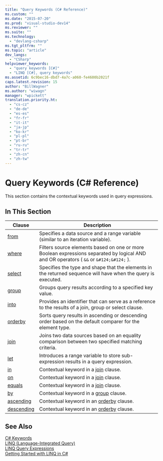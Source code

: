 ```yaml
---
title: "Query Keywords (C# Reference)"
ms.custom: ""
ms.date: "2015-07-20"
ms.prod: "visual-studio-dev14"
ms.reviewer: ""
ms.suite: ""
ms.technology: 
  - "devlang-csharp"
ms.tgt_pltfrm: ""
ms.topic: "article"
dev_langs: 
  - "CSharp"
helpviewer_keywords: 
  - "query keywords [C#]"
  - "LINQ [C#], query keywords"
ms.assetid: 6c9bec16-dbd7-4a7c-a060-fe4600b2021f
caps.latest.revision: 15
author: "BillWagner"
ms.author: "wiwagn"
manager: "wpickett"
translation.priority.ht: 
  - "cs-cz"
  - "de-de"
  - "es-es"
  - "fr-fr"
  - "it-it"
  - "ja-jp"
  - "ko-kr"
  - "pl-pl"
  - "pt-br"
  - "ru-ru"
  - "tr-tr"
  - "zh-cn"
  - "zh-tw"
---
```

# Query Keywords (C# Reference)
This section contains the contextual keywords used in query expressions.  
  
## In This Section  
  
|Clause|Description|  
|------------|-----------------|  
|[from](../../../csharp\language-reference\keywords/from-clause.md)|Specifies a data source and a range variable (similar to an iteration variable).|  
|[where](../../../csharp\language-reference\keywords/where-clause.md)|Filters source elements based on one or more Boolean expressions separated by logical AND and OR operators ( `&&` or `&#124;&#124;` ).|  
|[select](../../../csharp\language-reference\keywords/select-clause.md)|Specifies the type and shape that the elements in the returned sequence will have when the query is executed.|  
|[group](../../../csharp\language-reference\keywords/group-clause.md)|Groups query results according to a specified key value.|  
|[into](../../../csharp\language-reference\keywords/into.md)|Provides an identifier that can serve as a reference to the results of a join, group or select clause.|  
|[orderby](../../../csharp\language-reference\keywords/orderby-clause.md)|Sorts query results in ascending or descending order based on the default comparer for the element type.|  
|[join](../../../csharp\language-reference\keywords/join-clause.md)|Joins two data sources based on an equality comparison between two specified matching criteria.|  
|[let](../../../csharp\language-reference\keywords/let-clause.md)|Introduces a range variable to store sub-expression results in a query expression.|  
|[in](../../../csharp\language-reference\keywords/in.md)|Contextual keyword in a [join](../../../csharp\language-reference\keywords/join-clause.md) clause.|  
|[on](../../../csharp\language-reference\keywords/on.md)|Contextual keyword in a [join](../../../csharp\language-reference\keywords/join-clause.md) clause.|  
|[equals](../../../csharp\language-reference\keywords/equals.md)|Contextual keyword in a [join](../../../csharp\language-reference\keywords/join-clause.md) clause.|  
|[by](../../../csharp\language-reference\keywords/by.md)|Contextual keyword in a [group](../../../csharp\language-reference\keywords/group-clause.md) clause.|  
|[ascending](../../../csharp\language-reference\keywords/ascending.md)|Contextual keyword in an [orderby](../../../csharp\language-reference\keywords/orderby-clause.md) clause.|  
|[descending](../../../csharp\language-reference\keywords/descending.md)|Contextual keyword in an [orderby](../../../csharp\language-reference\keywords/orderby-clause.md) clause.|  
  
## See Also  
 [C# Keywords](../../../csharp\language-reference\keywords/index.md)   
 [LINQ (Language-Integrated Query)](../Topic/LINQ%20\(Language-Integrated%20Query\).md)   
 [LINQ Query Expressions](../../../csharp\programming-guide\linq-query-expressions/index.md)   
 [Getting Started with LINQ in C#](../../../csharp\programming-guide\concepts\linq/getting-started-with-linq-in-csharp.md)